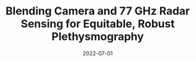 ---
title: "Blending Camera and 77 GHz Radar Sensing for Equitable, Robust Plethysmography"
collection: publications
permalink: /publication/2022-blending
date: 2022-07-01
venue: 'ACM Transactions on Graphics (TOG)'
# paperurl: ''
link: 'https://doi.org/10.1145/3528223.3530161'
github: 'https://github.com/UCLA-VMG/EquiPleth'
citation: '<i>ACM Transactions on Graphics (SIGGRAPH)</i>.
    <br />
    Alexander Vilesov*, Pradyumna Chari*, <b>Adnan Armouti*</b>, Anirudh Bindiganavale Harish, Kimaya Kulkarni, Ananya Deoghare, Laleh Jalilian, and Achuta Kadambi.'
---
